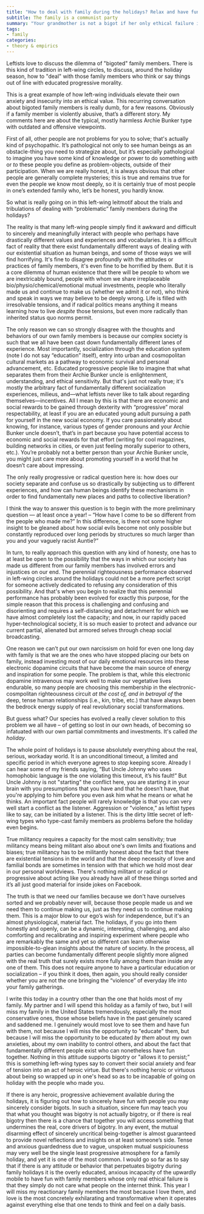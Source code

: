 ```yaml
---
title: "How to deal with family during the holidays? Relax and have fun with them"
subtitle: The family is a communist party
summary: "Your grandmother is not a bigot if her only ethical failure is that she does not care what people on the internet think about her."
tags:
- family
categories:
- theory & empirics
---
```


Leftists love to discuss the dilemma of "bigoted" family members. There is this kind of tradition in left-wing circles, to discuss, around the holiday season, how to "deal" with those family members who think or say things out of line with educated progressive morality.

This is a great example of how left-wing individuals elevate their own anxiety and insecurity into an ethical value. This recurring conversation about bigoted family members is really dumb, for a few reasons. Obviously if a family member is violently abusive, that’s a different story. My comments here are about the typical, mostly harmless Archie Bunker type with outdated and offensive viewpoints. 

First of all, other people are not problems for you to solve; that's actually kind of psychopathic. It’s pathological not only to see human beings as an obstacle-thing you need to strategize about, but it’s especially pathological to imagine you have some kind of knowledge or power to do something *with* or *to* these people you define as problem-objects, outside of their participation. When we are really honest, it is always obvious that other people are generally complete mysteries; this is true and remains true for even the people we know most deeply, so it is certainly true of most people in one’s extended family who, let’s be honest, you hardly know.

So what is really going on in this left-wing leitmotif about the trials and tribulations of dealing with “problematic” family members during the holidays?

The reality is that many left-wing people simply find it awkward and difficult to sincerely and meaningfully interact with people who perhaps have drastically different values and experiences and vocabularies. It is a difficult fact of reality that there exist fundamentally different ways of dealing with our existential situation as human beings, and some of those ways we will find horrifying. It's fine to disagree profoundly with the attitudes or practices of family members, it's even fine to be horrified by them. But it is a core dilemma of human existence that there will be people to whom we are inextricably bound, people with whom we share irreplaceable bio/physio/chemical/emotional mutual investments, people who literally made us and continue to make us (whether we admit it or not), who think and speak in ways we may believe to be deeply wrong. Life is filled with irresolvable tensions, and if radical politics means anything it means learning how to live *despite* those tensions, but even more radically than inherited status quo norms permit.

The only reason we can so strongly disagree with the thoughts and behaviors of our own family members is because our complex society is such that we all have been cast down fundamentally different lanes of experience. Most importantly, socialization through the education system (note I do not say “education” itself), entry into urban and cosmopolitan cultural markets as a pathway to economic survival and personal advancement, etc. Educated progressive people like to imagine that what separates them from their Archie Bunker uncle is enlightenment, understanding, and ethical sensitivity. But that's just not really true; it's mostly the arbitrary fact of fundamentally different socialization experiences, milieus, and—what leftists never like to talk about regarding themselves—incentives. All I mean by this is that there are economic and social rewards to be gained through dexterity with “progressive” moral respectability, at least if you are an educated young adult pursuing a path for yourself in the new social economy. If you care passionately about knowing, for instance, various types of gender pronouns and your Archie Bunker uncle doesn’t, that’s in part because you have potential access to economic and social rewards for that effort (writing for cool magazines, building networks in cities, or even just feeling morally superior to others, etc.). You’re probably not a better person than your Archie Bunker uncle, you might just care more about promoting yourself in a world that he doesn’t care about impressing.

The only really progressive or radical question here is: how does our society separate and confuse us so drastically by subjecting us to different experiences, and how can human beings identify these mechanisms in order to find fundamentally new places and paths to collective liberation?

I think the way to answer this question is to begin with the more preliminary question — at least once a year! – “How have I come to be so different from the people who made me?” In this difference, is there not some higher insight to be gleaned about how social evils become not only possible but constantly reproduced over long periods by structures so much larger than you and your vaguely racist Auntie?”

In turn, to really approach this question with any kind of honesty, one has to at least be open to the possibility that the ways in which our society has made us different from our family members has involved errors and injustices on our end. The perennial righteousness performance observed in left-wing circles around the holidays could not be a more perfect script for someone actively dedicated to refusing any consideration of this possibility. And that's when you begin to realize that this perennial performance has probably been evolved for exactly this purpose, for the simple reason that this process is challenging and confusing and disorienting and requires a self-distancing and detachment for which we have almost completely lost the capacity; and now, in our rapidly paced hyper-technological society, it is so much easier to protect and advance our current partial, alienated but armored selves through cheap social broadcasting.

One reason we can’t put our own narcissism on hold for even one long day with family is that we are the ones who have stopped placing our bets on family, instead investing most of our daily emotional resources into these electronic dopamine circuits that have become the main source of energy and inspiration for some people. The problem is  that, while this electronic dopamine intravenous may work well to make our vegetative lives endurable, so many people are choosing this membership in the electronic-cosmpolitan righteousness circuit  *at the cost of, and in betrayal of* the deep, tense human relationships (i.e., kin, tribe, etc.) that have always been the bedrock energy supply of real revolutionary social transformations. 

But guess what? Our species has evolved a really clever solution to this problem we all have – of getting so lost in our own heads, of becoming so infatuated with our own partial commitments and investments. It's called *the holiday*.

The whole point of holidays is to pause absolutely everything about the real, serious, workaday world. It is an unconditional timeout, a limited and specific period in which everyone agrees to stop keeping score. Already I can hear some of my friends saying, “But Uncle Johnny who uses homophobic language is the one violating this timeout, it’s his fault!” But Uncle Johnny is not "starting" the conflict here, you are starting it in your brain with you presumptions that you have and that he doesn’t have, that you're applying to him before you even ask him what he means or what he thinks. An important fact people will rarely knowledge is that you can very well start a conflict as the listener. Aggression or "violence,” as leftist types like to say, can be initiated by a listener. This is the dirty little secret of left-wing types who type-cast family members as problems before the holiday even begins.

True militancy requires a capacity for the most calm sensitivity; true militancy means being militant also about one's own limits and fixations and biases; true militancy has to be militantly honest about the fact that there are existential tensions in the world and that the deep necessity of love and familial bonds are sometimes in tension with that which we hold most dear in our personal worldviews. There's nothing militant or radical or progressive about acting like you already have all of these things sorted and it’s all just good material for inside jokes on Facebook.

The truth is that we need our families because we don't have ourselves sorted and we probably never will, because those people made us and we need them to continue making us, just as they need us to continue making them. This is a major blow to our ego’s wish for independence, but it's an almost physiological, material fact. The holidays, if you go into them honestly and openly, can be a dynamic, interesting, challenging, and also comforting and recalibrating and inspiring experiment where people who are remarkably the same and yet so different can learn otherwise impossible-to-glean insights about the nature of society. In the process, all parties can become fundamentally different people slightly more aligned with the real truth that surely exists more fully among them than inside any one of them. This does not require anyone to have a particular education or socialization – if you think it does, then again, you should really consider whether you are not the one bringing the “violence” of everyday life into your family gatherings.

I write this today in a country other than the one that holds most of my family. My partner and I will spend this holiday as a family of two, but I will miss my family in the United States tremendously, especially the most conservative ones, those whose beliefs have in the past genuinely scared and saddened me. I genuinely would most love to see them and have fun with them, not because I will miss the opportunity to "educate" them, but because I will miss the opportunity to be educated *by them* about my own anxieties, about my own inability to control others, and about the fact that fundamentally different people exist who can nonetheless have fun together. Nothing in this attitude supports bigotry or "allows it to persist;” this is something left-wing types say to convert their social anxiety and fear of tension into an act of heroic virtue. But there's nothing heroic or virtuous about being so wrapped up in one's head so as to be incapable of going on holiday with the people who made you.

If there is any heroic, progressive achievement available during the holidays, it is figuring out how to sincerely have fun with people you may sincerely consider bigots. In such a situation, sincere fun may teach you that what you thought was bigotry is not actually bigotry, or if there is real bigotry then there is a chance that together you will access something that undermines the real, core drivers of bigotry. In any event, the mutual disarming effect of sincerely uncritical being-together is almost guaranteed to provide novel reflections and insights on at least someone’s side. Tense and anxious guardedness due to vague, unspoken mutual suspiciouness may very well be the single least progressive atmosphere for a family holiday, and yet it is one of the most common. I would go so far as to say that if there is any attitude or behavior that perpetuates bigotry during family holidays it is the overly educated, anxious incapacity of the upwardly mobile to have fun with family members whose only real ethical failure is that they simply do not care what people on the internet think. This year I will miss my reactionary family members the most because I love them, and love is the most concretely exhilarating and transformative when it operates against everything else that one tends to think and feel on a daily basis.
